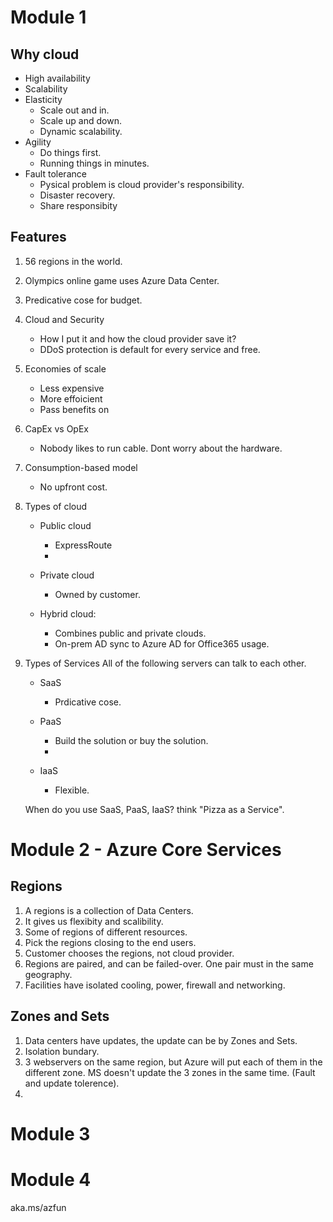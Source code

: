 # Module 1

## Why cloud

- High availability
- Scalability
- Elasticity
  - Scale out and in.
  - Scale up and down.
  - Dynamic scalability.
- Agility
  - Do things first.
  - Running things in minutes.
- Fault tolerance
  - Pysical problem is cloud provider's responsibility.
  - Disaster recovery.
  - Share responsibity

## Features

1. 56 regions in the world.
2. Olympics online game uses Azure Data Center.
3. Predicative cose for budget.
4. Cloud and Security
   - How I put it and how the cloud provider save it?
   - DDoS protection is default for every service and free.
5. Economies of scale
   - Less expensive
   - More effoicient
   - Pass benefits on
6. CapEx vs OpEx
   - Nobody likes to run cable. Dont worry about the hardware.
7. Consumption-based model
   - No upfront cost.
8. Types of cloud
   - Public cloud
     - ExpressRoute
     - 
   - Private cloud
     - Owned by customer.

   - Hybrid cloud:
     - Combines public and private clouds.
     - On-prem AD sync to Azure AD for Office365 usage.
9. Types of Services
   All of the following servers can talk to each other.
   - SaaS
     - Prdicative cose.

   - PaaS
     - Build the solution or buy the solution.
     - 
   - IaaS
     - Flexible.

   When do you use SaaS, PaaS, IaaS? think "Pizza as a Service".



# Module 2 - Azure Core Services

## Regions

1. A regions is a collection of Data Centers.
2. It gives us flexibity and scalibility.
3. Some of regions of different resources.
4. Pick the regions closing to the end users.
5. Customer chooses the regions, not cloud provider.
6. Regions are paired, and can be failed-over. One pair must in the same geography.
7. Facilities have isolated cooling, power, firewall and networking.


## Zones and Sets

1. Data centers have updates, the update can be by Zones and Sets.
2. Isolation bundary.
3. 3 webservers on the same region, but Azure will put each of them in the different zone. MS doesn't update the 3 zones in the same time. (Fault and update tolerence).
4. 



# Module 3

# Module 4

aka.ms/azfun